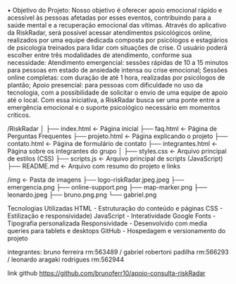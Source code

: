 • Objetivo do Projeto: Nosso objetivo é oferecer apoio emocional rápido e acessível às pessoas afetadas por esses eventos, contribuindo para a saúde mental e a recuperação emocional das vítimas.
Através do aplicativo da RiskRadar, será possível acessar atendimentos psicológicos online, realizados por uma equipe dedicada composta por psicólogos e estagiários de psicologia treinados para lidar com situações de crise. 
O usuário poderá escolher entre três modalidades de atendimento, conforme sua necessidade:
Atendimento emergencial: sessões rápidas de 10 a 15 minutos para pessoas em estado de ansiedade intensa ou crise emocional;
Sessões online completas: com duração de até 1 hora, realizadas por psicólogos de plantão;
Apoio presencial: para pessoas com dificuldade no uso da tecnologia, com a possibilidade de solicitar o envio de uma equipe de apoio até o local.
Com essa iniciativa, a RiskRadar busca ser uma ponte entre a emergência emocional e o suporte psicológico necessário em momentos críticos.

/RiskRadar
│
├── index.html              ← Página inicial
├── faq.html                ← Página de Perguntas Frequentes
├── projeto.html            ← Página explicando o projeto
├── contato.html            ← Página de formulário de contato
├── integrantes.html        ← Página sobre os integrantes do grupo
│
├── styles.css              ← Arquivo principal de estilos (CSS)
├── scripts.js              ← Arquivo principal de scripts (JavaScript)
├── README.md               ← Arquivo com resumo do projeto e links

/img ← Pasta de imagens
├── logo-riskRadar.jpeg.jpeg
├── emergencia.png
├── online-support.png
├── map-marker.png
├── leonardo.jpeg
├── bruno.png.png
└── gabriel.png

Tecnologias Utilizadas
HTML	- Estruturação do conteúdo e páginas
CSS -	Estilização e responsividade)
JavaScript -	Interatividade
Google Fonts - Tipografia personalizada
Responsividade -	Desenvolvido com media queries para tablets e desktops
GitHub -	Hospedagem e versionamento do projeto 

integrantes: bruno ferreira rm:563489 / gabriel robertoni padilha rm:566293 / leonardo aragaki rodrigues rm:562944

link github https://github.com/brunoferr10/apoio-consulta-riskRadar
